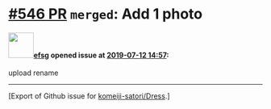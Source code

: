 # [\#546 PR](https://github.com/komeiji-satori/Dress/pull/546) `merged`: Add 1 photo

#### <img src="https://avatars.githubusercontent.com/u/39408740?u=1e78e7165c466224727c2e9dc970d84e316163e1&v=4" width="50">[efsg](https://github.com/efsg) opened issue at [2019-07-12 14:57](https://github.com/komeiji-satori/Dress/pull/546):

upload rename




-------------------------------------------------------------------------------



[Export of Github issue for [komeiji-satori/Dress](https://github.com/komeiji-satori/Dress).]
